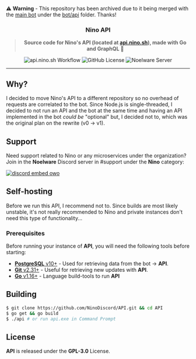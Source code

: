 ⚠️ **Warning** - This repository has been archived due to it being merged with the [main bot](https://github.com/NinoDiscord/Nino) under the [bot/api](https://github.com/NinoDiscord/Nino/tree/master/bot/api) folder. Thanks!

<div align="center">
    <h3>Nino API</h3>
    <blockquote><strong>Source code for Nino's API (located at <a href="https://api.nino.sh">api.nino.sh</a>), made with Go and GraphQL 💜</strong></blockquote>
</div>

<div align='center'>
  <img alt='api.nino.sh Workflow' src='https://img.shields.io/github/workflow/status/NinoDiscord/API/Linting/master?style=flat-square' />
  <img alt="GitHub License" src="https://img.shields.io/github/license/NinoDiscord/API?style=flat-square" />
  <img alt="Noelware Server" src="https://discord.com/api/v9/guilds/824066105102303232/widget.png?style=shield" />
</div>

<hr />

## Why?
I decided to move Nino's API to a different repository so no overhead of requests are correlated to the bot.
Since Node.js is single-threaded, I decided to not run an API and the bot at the same time and having an API implemented
in the bot *could be* "optional" but, I decided not to, which was the original plan on the rewrite (v0 -> v1).

## Support
Need support related to Nino or any microservices under the organization? Join in the **Noelware** Discord server in #support under the **Nino** category:

[![discord embed owo](https://discord.com/api/v8/guilds/824066105102303232/widget.png?style=banner3)](https://discord.gg/ATmjFH9kMH)

## Self-hosting
Before we run this API, I recommend not to. Since builds are most likely unstable, it's not really recommended to Nino and private instances
don't need this type of functionality...

### Prerequisites
Before running your instance of **API**, you will need the following tools before starting:

- [**PostgreSQL** v10+](https://postgresql.org) - Used for retrieving data from the bot -> **API**. 
- [**Git** v2.31+](https://git-scm.com/) - Useful for retrieving new updates with **API**.
- [**Go** v1.16+](https://go.dev) - Language build-tools to run **API**

## Building
```sh
$ git clone https://github.com/NinoDiscord/API.git && cd API
$ go get && go build
$ ./api # or run api.exe in Command Prompt
```

## License
**API** is released under the **GPL-3.0** License.

